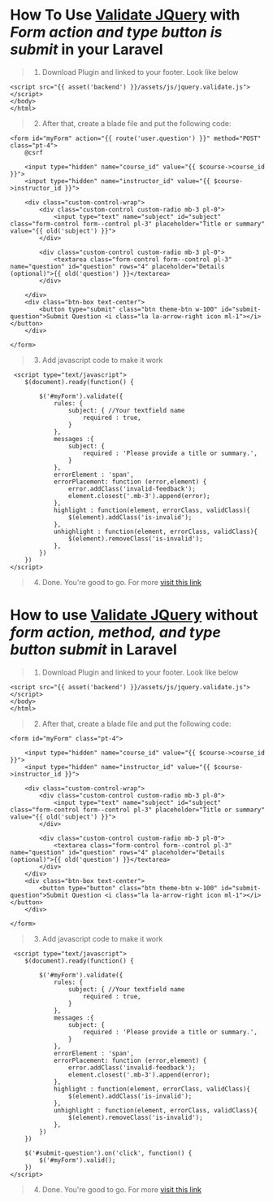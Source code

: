 # How To Use [Validate JQuery](https://jqueryvalidation.org/) with _Form action and type button is submit_ in your Laravel
> 1. Download Plugin and linked to your footer. Look like below
```
<script src="{{ asset('backend') }}/assets/js/jquery.validate.js"></script>
</body>
</html>
```
> 2. After that, create a blade file and put the following code:
```
<form id="myForm" action="{{ route('user.question') }}" method="POST" class="pt-4">
    @csrf

    <input type="hidden" name="course_id" value="{{ $course->course_id }}">
    <input type="hidden" name="instructor_id" value="{{ $course->instructor_id }}">

    <div class="custom-control-wrap">
        <div class="custom-control custom-radio mb-3 pl-0">
            <input type="text" name="subject" id="subject" class="form-control form--control pl-3" placeholder="Title or summary" value="{{ old('subject') }}">
        </div>

        <div class="custom-control custom-radio mb-3 pl-0">
            <textarea class="form-control form--control pl-3" name="question" id="question" rows="4" placeholder="Details (optional)">{{ old('question') }}</textarea>
        </div>
        
    </div>
    <div class="btn-box text-center">
        <button type="submit" class="btn theme-btn w-100" id="submit-question">Submit Question <i class="la la-arrow-right icon ml-1"></i></button>
    </div>

</form>
```
> 3. Add javascript code to make it work
```
 <script type="text/javascript">
    $(document).ready(function() {
    
        $('#myForm').validate({
            rules: {
                subject: { //Your textfield name  
                    required : true,
                }
            },
            messages :{
                subject: {
                    required : 'Please provide a title or summary.',
                }
            },
            errorElement : 'span', 
            errorPlacement: function (error,element) {
                error.addClass('invalid-feedback');
                element.closest('.mb-3').append(error);
            },
            highlight : function(element, errorClass, validClass){
                $(element).addClass('is-invalid');
            },
            unhighlight : function(element, errorClass, validClass){
                $(element).removeClass('is-invalid');
            },
        })
    })
</script>
```
> 4. Done. You're good to go. For more [visit this link](https://jqueryvalidation.org/documentation/)

# How to use [Validate JQuery](https://jqueryvalidation.org/) without _form action, method, and type button submit_ in Laravel
> 1. Download Plugin and linked to your footer. Look like below
```
<script src="{{ asset('backend') }}/assets/js/jquery.validate.js"></script>
</body>
</html>
```
> 2. After that, create a blade file and put the following code:
```
<form id="myForm" class="pt-4">

    <input type="hidden" name="course_id" value="{{ $course->course_id }}">
    <input type="hidden" name="instructor_id" value="{{ $course->instructor_id }}">

    <div class="custom-control-wrap">
        <div class="custom-control custom-radio mb-3 pl-0">
            <input type="text" name="subject" id="subject" class="form-control form--control pl-3" placeholder="Title or summary" value="{{ old('subject') }}">
        </div>

        <div class="custom-control custom-radio mb-3 pl-0">
            <textarea class="form-control form--control pl-3" name="question" id="question" rows="4" placeholder="Details (optional)">{{ old('question') }}</textarea>
        </div>
    </div>
    <div class="btn-box text-center">
        <button type="button" class="btn theme-btn w-100" id="submit-question">Submit Question <i class="la la-arrow-right icon ml-1"></i></button>
    </div>

</form>
```
> 3. Add javascript code to make it work
```
 <script type="text/javascript">
    $(document).ready(function() {
    
        $('#myForm').validate({
            rules: {
                subject: { //Your textfield name  
                    required : true,
                }
            },
            messages :{
                subject: {
                    required : 'Please provide a title or summary.',
                }
            },
            errorElement : 'span', 
            errorPlacement: function (error,element) {
                error.addClass('invalid-feedback');
                element.closest('.mb-3').append(error);
            },
            highlight : function(element, errorClass, validClass){
                $(element).addClass('is-invalid');
            },
            unhighlight : function(element, errorClass, validClass){
                $(element).removeClass('is-invalid');
            },
        })
    })

    $('#submit-question').on('click', function() {
        $('#myForm').valid();
    })
</script>
```
> 4. Done. You're good to go. For more [visit this link](https://jqueryvalidation.org/documentation/)